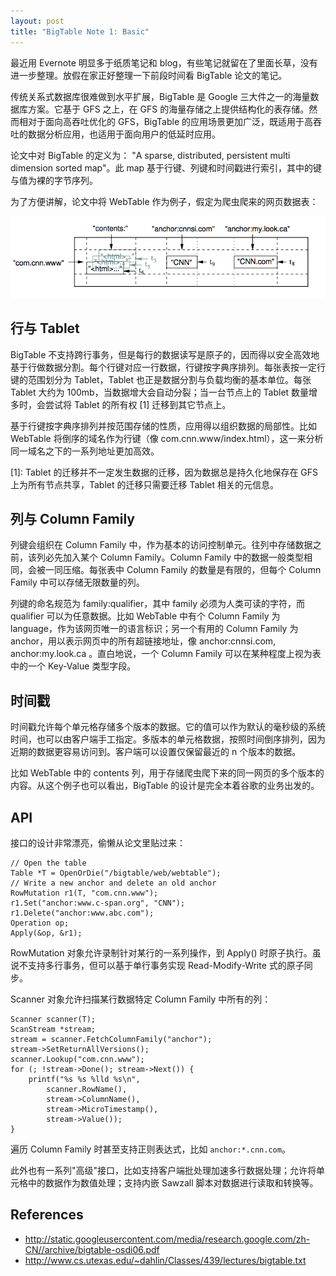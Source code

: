 ```yaml
---
layout: post
title: "BigTable Note 1: Basic"
---
```


最近用 Evernote 明显多于纸质笔记和 blog，有些笔记就留在了里面长草，没有进一步整理。放假在家正好整理一下前段时间看 BigTable 论文的笔记。

传统关系式数据库很难做到水平扩展，BigTable 是 Google 三大件之一的海量数据库方案。它基于 GFS 之上，在 GFS 的海量存储之上提供结构化的表存储。然而相对于面向高吞吐优化的 GFS，BigTable 的应用场景更加广泛，既适用于高吞吐的数据分析应用，也适用于面向用户的低延时应用。

论文中对 BigTable 的定义为： "A sparse, distributed, persistent multi dimension sorted map"。此 map 基于行键、列键和时间戳进行索引，其中的键与值为裸的字节序列。

为了方便讲解，论文中将 WebTable 作为例子，假定为爬虫爬来的网页数据表：

![](/images/webtable.png)

## 行与 Tablet

BigTable 不支持跨行事务，但是每行的数据读写是原子的，因而得以安全高效地基于行做数据分割。每个行键对应一行数据，行键按字典序排列。每张表按一定行键的范围划分为 Tablet，Tablet 也正是数据分割与负载均衡的基本单位。每张 Tablet 大约为 100mb，当数据增大会自动分裂；当一台节点上的 Tablet 数量增多时，会尝试将 Tablet 的所有权 [1] 迁移到其它节点上。

基于行键按字典序排列并按范围存储的性质，应用得以组织数据的局部性。比如 WebTable 将倒序的域名作为行键（像 com.cnn.www/index.html），这一来分析同一域名之下的一系列地址更加高效。

[1]: Tablet 的迁移并不一定发生数据的迁移，因为数据总是持久化地保存在 GFS 上为所有节点共享，Tablet 的迁移只需要迁移 Tablet 相关的元信息。

## 列与 Column Family

列键会组织在 Column Family 中，作为基本的访问控制单元。往列中存储数据之前，该列必先加入某个 Column Family。Column Family 中的数据一般类型相同，会被一同压缩。每张表中 Column Family 的数量是有限的，但每个 Column Family 中可以存储无限数量的列。

列键的命名规范为 family:qualifier，其中 family 必须为人类可读的字符，而 qualifier 可以为任意数据。比如 WebTable 中有个 Column Family 为 language，作为该网页唯一的语言标识；另一个有用的 Column Family 为 anchor，用以表示网页中的所有超链接地址，像 anchor:cnnsi.com, anchor:my.look.ca 。直白地说，一个 Column Family 可以在某种程度上视为表中的一个 Key-Value 类型字段。

## 时间戳

时间戳允许每个单元格存储多个版本的数据。它的值可以作为默认的毫秒级的系统时间，也可以由客户端手工指定。多版本的单元格数据，按照时间倒序排列，因为近期的数据更容易访问到。客户端可以设置仅保留最近的 n 个版本的数据。

比如 WebTable 中的 contents 列，用于存储爬虫爬下来的同一网页的多个版本的内容。从这个例子也可以看出，BigTable 的设计是完全本着谷歌的业务出发的。

## API

接口的设计非常漂亮，偷懒从论文里贴过来：

```
// Open the table
Table *T = OpenOrDie("/bigtable/web/webtable");
// Write a new anchor and delete an old anchor
RowMutation r1(T, "com.cnn.www");
r1.Set("anchor:www.c-span.org", "CNN");
r1.Delete("anchor:www.abc.com");
Operation op;
Apply(&op, &r1);
```

RowMutation 对象允许录制针对某行的一系列操作，到 Apply() 时原子执行。虽说不支持多行事务，但可以基于单行事务实现 Read-Modify-Write 式的原子同步。

Scanner 对象允许扫描某行数据特定 Column Family 中所有的列：

```
Scanner scanner(T);
ScanStream *stream;
stream = scanner.FetchColumnFamily("anchor");
stream->SetReturnAllVersions();
scanner.Lookup("com.cnn.www");
for (; !stream->Done(); stream->Next()) {
    printf("%s %s %lld %s\n",
        scanner.RowName(),
        stream->ColumnName(),
        stream->MicroTimestamp(),
        stream->Value());
}
```

遍历 Column Family 时甚至支持正则表达式，比如 `anchor:*.cnn.com`。

此外也有一系列"高级"接口，比如支持客户端批处理加速多行数据处理；允许将单元格中的数据作为数值处理；支持内嵌 Sawzall 脚本对数据进行读取和转换等。

## References

* http://static.googleusercontent.com/media/research.google.com/zh-CN//archive/bigtable-osdi06.pdf
* http://www.cs.utexas.edu/~dahlin/Classes/439/lectures/bigtable.txt

